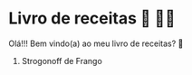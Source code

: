 # Livro de receitas :book: :woman_cook:

Olá!!! Bem vindo(a) ao meu livro de receitas? :wave:

1. Strogonoff de Frango

